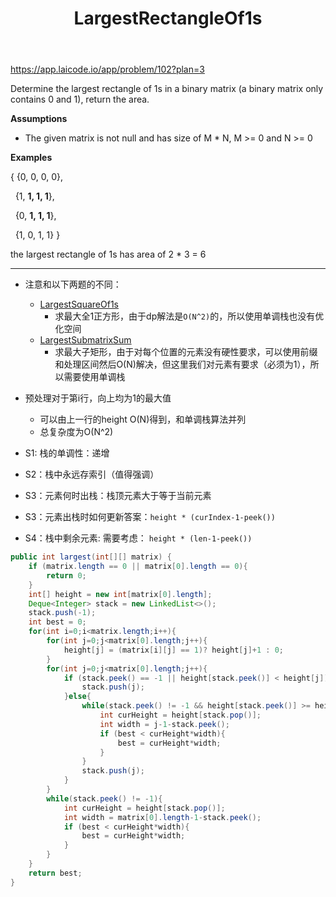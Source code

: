 ﻿---
layout: default
title: LargestRectangleOf1s
narrow: true
---
https://app.laicode.io/app/problem/102?plan=3

Determine the largest rectangle of 1s in a binary matrix (a binary matrix only contains 0 and 1), return the area.

**Assumptions**

- The given matrix is not null and has size of M * N, M >= 0 and N >= 0

**Examples**

{ {0, 0, 0, 0},

  {1, **1, 1, 1**},

  {0, **1, 1, 1**},

  {1, 0, 1, 1} }

the largest rectangle of 1s has area of 2 * 3 = 6
***
- 注意和以下两题的不同：
	- [LargestSquareOf1s](/algorithmn-notes/LargestSquareOf1s.html)
		- 求最大全1正方形，由于dp解法是`O(N^2)`的，所以使用单调栈也没有优化空间
	- [LargestSubmatrixSum](/algorithmn-notes/LargestSubmatrixSum.html)
		- 求最大子矩形，由于对每个位置的元素没有硬性要求，可以使用前缀和处理区间然后O(N)解决，但这里我们对元素有要求（必须为1），所以需要使用单调栈

- 预处理对于第i行，向上均为1的最大值
	- 可以由上一行的height O(N)得到，和单调栈算法并列
	- 总复杂度为O(N^2)

- S1:   栈的单调性：递增
- S2：栈中永远存索引（值得强调）
- S3：元素何时出栈：栈顶元素大于等于当前元素
- S3：元素出栈时如何更新答案：`height * (curIndex-1-peek())`
- S4：栈中剩余元素: 需要考虑： `height * (len-1-peek())`

```java
public int largest(int[][] matrix) {  
    if (matrix.length == 0 || matrix[0].length == 0){  
        return 0;  
    }  
    int[] height = new int[matrix[0].length];  
    Deque<Integer> stack = new LinkedList<>();  
    stack.push(-1);  
    int best = 0;  
    for(int i=0;i<matrix.length;i++){  
        for(int j=0;j<matrix[0].length;j++){  
            height[j] = (matrix[i][j] == 1)? height[j]+1 : 0;  
        }  
        for(int j=0;j<matrix[0].length;j++){  
            if (stack.peek() == -1 || height[stack.peek()] < height[j]){  
                stack.push(j);  
            }else{  
                while(stack.peek() != -1 && height[stack.peek()] >= height[j]){  
                    int curHeight = height[stack.pop()];  
                    int width = j-1-stack.peek();  
                    if (best < curHeight*width){  
                        best = curHeight*width;  
                    }  
                }  
                stack.push(j);  
            }  
        }  
        while(stack.peek() != -1){  
            int curHeight = height[stack.pop()];  
            int width = matrix[0].length-1-stack.peek();  
            if (best < curHeight*width){  
                best = curHeight*width;  
            }  
        }  
    }  
    return best;  
}
```